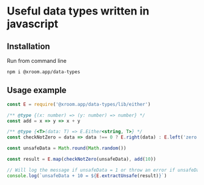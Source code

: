 # Useful data types written in javascript

## Installation

Run from command line

```
npm i @xroom.app/data-types
```

## Usage example

```js
const E = require('@xroom.app/data-types/lib/either')

/** @type {(x: number) => (y: number) => number} */
const add = x => y => x + y

/** @type {<T>(data: T) => E.Either<string, T>} */
const checkNotZero = data => data !== 0 ? E.right(data) : E.left('zero')

const unsafeData = Math.round(Math.random())

const result = E.map(checkNotZero(unsafeData), add(10))

// Will log the message if unsafeData = 1 or throw an error if unsafeData = 0
console.log(`unsafeData + 10 = ${E.extractUnsafe(result)}`)
```
